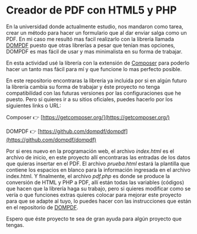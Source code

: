 # Creador de PDF con HTML5 y PHP

En la universidad donde actualmente estudio, nos mandaron como tarea, crear un método para hacer un formulario que al dar enviar salga como un PDF. En mi caso me resultó mas facil realizarlo con la librería llamada [DOMPDF](https://github.com/dompdf/dompdf) puesto que otras librerías a pesar que tenían mas opciones, DOMPDF es mas fácil de usar y mas minimalista en su forma de trabajar.

En esta actividad usé la librería con la extensión de [Composer](https://getcomposer.org/) para poderlo hacer un tanto mas fácil para mí y que funcione lo mas perfecto posible.

En este repositorio encontraras la librería ya incluida por si en algún futuro la librería cambia su forma de trabajar y éste proyecto no tenga compatibilidad con las futuras versiones por las configuraciones que he puesto. Pero si quieres ir a su sitios oficiales, puedes hacerlo por los siguientes links o URL:

Composer :point_right: [https://getcomposer.org/](https://getcomposer.org/)

DOMPDF :point_right: [https://github.com/dompdf/dompdf](https://github.com/dompdf/dompdf)

Por si eres nuevo en la programación web, el archivo *index.html* es el archivo de inicio, en este proyecto allí encontraras las entradas de los datos que quieras insertar en el PDF. El archivo *prueba.html* estará la plantilla que contiene los espacios en blanco para la información ingresada en el archivo index.html. Y finalmente, el archivo *pdf.php* es donde se produce la conversión de HTML y PHP a PDF, allí están todas las variables (códigos) que hacen que la librería haga su trabajo, pero si quieres modificar como se vería o que funciones extras quieres colocar para mejorar este proyecto para que se adapte al tuyo, lo puedes hacer con las instrucciones que están en el repositorio de [DOMPDF](https://github.com/dompdf/dompdf).

Espero que éste proyecto te sea de gran ayuda para algún proyecto que tengas. 
